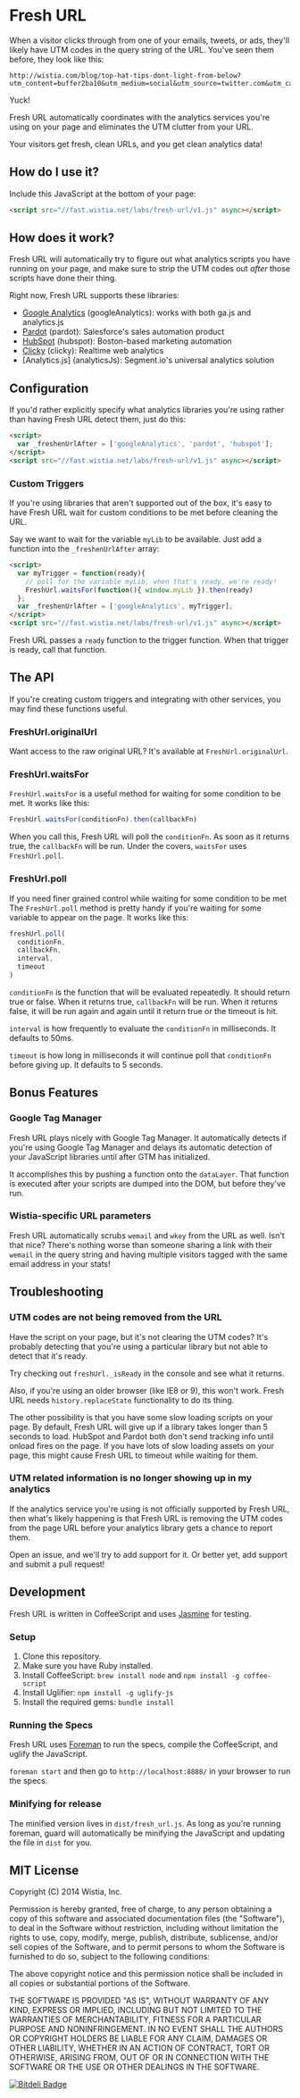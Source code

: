 # Fresh URL

When a visitor clicks through from one of your emails, tweets, or ads, they'll
likely have UTM codes in the query string of the URL. You've seen them before,
they look like this:

```
http://wistia.com/blog/top-hat-tips-dont-light-from-below?utm_content=buffer2ba10&utm_medium=social&utm_source=twitter.com&utm_campaign=buffer
```

Yuck!

Fresh URL automatically coordinates with the analytics services you're using on 
your page and eliminates the UTM clutter from your URL.

Your visitors get fresh, clean URLs, and you get clean analytics data!


## How do I use it?

Include this JavaScript at the bottom of your page:

```html
<script src="//fast.wistia.net/labs/fresh-url/v1.js" async></script>
```

## How does it work?

Fresh URL will automatically try to figure out what analytics scripts you have
running on your page, and make sure to strip the UTM codes out _after_ those
scripts have done their thing.

Right now, Fresh URL supports these libraries:

- [Google Analytics](http://www.google.com/analytics) (googleAnalytics): works with both ga.js and analytics.js
- [Pardot](http://pardot.com) (pardot): Salesforce's sales automation product
- [HubSpot](http://hubspot.com) (hubspot): Boston-based marketing automation
- [Clicky](http://clicky.com) (clicky): Realtime web analytics
- [Analytics.js] (analyticsJs): Segment.io's universal analytics solution


## Configuration

If you'd rather explicitly specify what analytics libraries you're using
rather than having Fresh URL detect them, just do this:

```html
<script>
  var _freshenUrlAfter = ['googleAnalytics', 'pardot', 'hubspot'];
</script>
<script src="//fast.wistia.net/labs/fresh-url/v1.js" async></script>
```

### Custom Triggers

If you're using libraries that aren't supported out of the box, it's easy to
have Fresh URL wait for custom conditions to be met before cleaning the URL.

Say we want to wait for the variable `myLib` to be available.  Just add a
function into the `_freshenUrlAfter` array:

```html
<script>
  var myTrigger = function(ready){
    // poll for the variable myLib, when that's ready, we're ready!
    FreshUrl.waitsFor(function(){ window.myLib }).then(ready)
  };
  var _freshenUrlAfter = ['googleAnalytics', myTrigger];
</script>
<script src="//fast.wistia.net/labs/fresh-url/v1.js" async></script>
```

Fresh URL passes a `ready` function to the trigger function. When that trigger
is ready, call that function.


## The API

If you're creating custom triggers and integrating with other services, you
may find these functions useful.


### FreshUrl.originalUrl

Want access to the raw original URL? It's available at `FreshUrl.originalUrl`.


### FreshUrl.waitsFor

`FreshUrl.waitsFor` is a useful method for waiting for some condition to be
met. It works like this:

```javascript
FreshUrl.waitsFor(conditionFn).then(callbackFn)
```

When you call this, Fresh URL will poll the `conditionFn`. As soon as it returns
true, the `callbackFn` will be run. Under the covers, `waitsFor` uses `FreshUrl.poll`.


### FreshUrl.poll

If you need finer grained control while waiting for some condition to be met
The `FreshUrl.poll` method is pretty handy if you're waiting for some variable
to appear on the page. It works like this:

```javascript
freshUrl.poll(
  conditionFn,
  callbackFn,
  interval,
  timeout
)
```

`conditionFn` is the function that will be evaluated repeatedly. It should return
true or false. When it returns true, `callbackFn` will be run. When it returns
false, it will be run again and again until it return true or the timeout is hit.

`interval` is how frequently to evaluate the `conditionFn` in milliseconds. It
defaults to 50ms.

`timeout` is how long in milliseconds it will continue poll that `conditionFn`
before giving up. It defaults to 5 seconds.



## Bonus Features

### Google Tag Manager

Fresh URL plays nicely with Google Tag Manager. It automatically detects if
you're using Google Tag Manager and delays its automatic detection of your
JavaScript libraries until after GTM has initialized.

It accomplishes this by pushing a function onto the `dataLayer`. That function
is executed after your scripts are dumped into the DOM, but before they've run.


### Wistia-specific URL parameters

Fresh URL automatically scrubs `wemail` and `wkey` from the URL as well.
Isn't that nice? There's nothing worse than someone sharing a link with their
`wemail` in the query string and having multiple visitors tagged with the same
email address in your stats!


## Troubleshooting


### UTM codes are not being removed from the URL

Have the script on your page, but it's not clearing the UTM codes?
It's probably detecting that you're using a particular library but not able
to detect that it's ready.

Try checking out `freshUrl._isReady` in the console and see what it returns.

Also, if you're using an older browser (like IE8 or 9), this won't work. Fresh
URL needs `history.replaceState` functionality to do its thing.

The other possibility is that you have some slow loading scripts on your page.
By default, Fresh URL will give up if a library takes longer than 5 seconds to
load. HubSpot and Pardot both don't send tracking info until onload fires on the
page. If you have lots of slow loading assets on your page, this might cause
Fresh URL to timeout while waiting for them.


### UTM related information is no longer showing up in my analytics

If the analytics service you're using is not officially supported by Fresh URL,
then what's likely happening is that Fresh URL is removing the UTM codes from the
page URL before your analytics library gets a chance to report them.

Open an issue, and we'll try to add support for it. Or better yet, add support
and submit a pull request!


## Development

Fresh URL is written in CoffeeScript and uses
[Jasmine](http://jasmine.github.io/2.0/introduction.html) for testing.


### Setup

1. Clone this repository.
2. Make sure you have Ruby installed.
3. Install CoffeeScript: `brew install node` and `npm install -g coffee-script`
4. Install Uglifier: `npm install -g uglify-js`
4. Install the required gems: `bundle install`


### Running the Specs

Fresh URL uses [Foreman](https://github.com/ddollar/foreman) to run the specs,
compile the CoffeeScript, and uglify the JavaScript.

`foreman start` and then go to `http://localhost:8888/` in your browser to
run the specs.


### Minifying for release

The minified version lives in `dist/fresh_url.js`. As long as you're running
foreman, guard will automatically be minifying the JavaScript and updating the
file in `dist` for you.


## MIT License

Copyright (C) 2014 Wistia, Inc.

Permission is hereby granted, free of charge, to any person obtaining a copy of
this software and associated documentation files (the "Software"), to deal in
the Software without restriction, including without limitation the rights to
use, copy, modify, merge, publish, distribute, sublicense, and/or sell copies
of the Software, and to permit persons to whom the Software is furnished to do
so, subject to the following conditions:

The above copyright notice and this permission notice shall be included in all
copies or substantial portions of the Software.

THE SOFTWARE IS PROVIDED "AS IS", WITHOUT WARRANTY OF ANY KIND, EXPRESS OR
IMPLIED, INCLUDING BUT NOT LIMITED TO THE WARRANTIES OF MERCHANTABILITY,
FITNESS FOR A PARTICULAR PURPOSE AND NONINFRINGEMENT. IN NO EVENT SHALL THE
AUTHORS OR COPYRIGHT HOLDERS BE LIABLE FOR ANY CLAIM, DAMAGES OR OTHER
LIABILITY, WHETHER IN AN ACTION OF CONTRACT, TORT OR OTHERWISE, ARISING FROM,
OUT OF OR IN CONNECTION WITH THE SOFTWARE OR THE USE OR OTHER DEALINGS IN THE
SOFTWARE.


[![Bitdeli Badge](https://d2weczhvl823v0.cloudfront.net/wistia/fresh-url/trend.png)](https://bitdeli.com/free "Bitdeli Badge")

